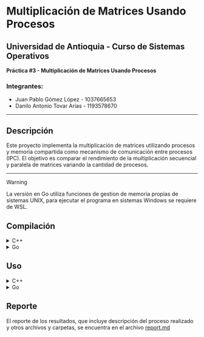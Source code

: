 # Multiplicación de Matrices Usando Procesos

## Universidad de Antioquia - Curso de Sistemas Operativos  
**Práctica #3 - Multiplicación de Matrices Usando Procesos**  

### Integrantes:  
- Juan Pablo Gómez López - 1037665653  
- Danilo Antonio Tovar Arias - 1193578670  

---

## Descripción
Este proyecto implementa la multiplicación de matrices utilizando procesos y memoria compartida como mecanismo de comunicación entre procesos (IPC). El objetivo es comparar el rendimiento de la multiplicación secuencial y paralela de matrices variando la cantidad de procesos.

---


  > [!WARNING]
  > La versión en Go utiliza funciones de gestion de memoria propias de sistemas UNIX, para ejecutar el programa en sistemas Windows se requiere de WSL.

## Compilación
<details>
  <summary>C++</summary>
  
  ```bash
  g++ -o matrix_mul matrix_mul.cpp -lrt -pthread
  ```
Esto generará un archivo ejecutable llamado matrix_mul.
</details>

<details>
  <summary>Go</summary>
  
  ```bash
  go build GoMatrixMult.go
  ```
Esto generará un archivo ejecutable llamado GoMatrixMult.
</details>

## Uso
<details>
  <summary>C++</summary>
  
```bash
./matrix_mul ./test_data/A_big.txt ./test_data/B_big.txt -n <CANTIDAD_PROCESOS>
```

Esto generará una carpeta llamada `output_CANTIDAD_PROCESOS` donde se encuentran tres archivos: el resultado de la multiplicación de matrices tanto secuencial como paralela, y el log que simplemente es lo que se imprime en pantalla al ejecutar el programa.
</details>

<details>
  <summary>Go</summary>
  
  ```bash
  ./GoMatrixMult -A ./test_data/A_big.txt -B ./test_data/B_big.txt -N <CANTIDAD_PROCESOS>
  ```

Esto generará una carpeta llamada `GoResults` con tres archivos, un archivo llamado `C_par.txt` donde se encuentra el resultado de la multiplicación paralela, un archivo llamado `C_seq.txt` donde se encuentra el resultado de la multiplicación secuencial y finalmente un archivo `log.txt` con los resultados de tiempos de procesamiento y speedup.
</details>

## Reporte

El reporte de los resultados, que incluye descripción del proceso realizado y otros archivos y carpetas, se encuentra en el archivo [report.md](report.md)







